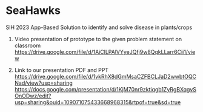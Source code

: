 # SeaHawks
SIH 2023 App-Based Solution to identify and solve disease in plants/crops

1. Video presentation of prototype to the given problem statement on classroom
   https://drive.google.com/file/d/1AiClLPAlVYyeJQfj9w8QqkLLarr6Cii1/view

2. Link to our presentation PDF and PPT
   https://drive.google.com/file/d/1vkRhX8dGmMsaCZFBCLJaD2wwbtOQCNad/view?usp=sharing
   https://docs.google.com/presentation/d/1KjM70nr9zktiqgb1ZyRgBXqgvSOnODwz/edit?usp=sharing&ouid=109071075433668968315&rtpof=true&sd=true
